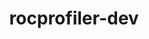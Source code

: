 ---
title: "rocprofiler-dev"
layout: cache
categories: [package, develop]
meta: {"compilers": ["gcc@=11.4.0"], "num_specs": 28, "num_specs_by_stack": {"e4s": 26, "root": 28}, "oss": ["ubuntu22.04"], "platforms": ["linux"], "stacks": ["e4s", "root"], "targets": ["x86_64_v3"], "versions": ["6.3.0", "6.3.1", "6.3.2"]}
spec_details: [{"compiler": "gcc@=11.4.0", "hash": "hi6psw7ksdtskyqu6ienhkludmes5jen", "os": "ubuntu22.04", "platform": "linux", "size": "-", "stacks": ["e4s", "root"], "tarball": "https://binaries.spack.io/develop/build_cache/linux-ubuntu22.04-x86_64_v3/gcc-11.4.0/rocprofiler-dev-6.3.1/linux-ubuntu22.04-x86_64_v3-gcc-11.4.0-rocprofiler-dev-6.3.1-hi6psw7ksdtskyqu6ienhkludmes5jen.spack", "target": "x86_64_v3", "variants": ["build_system=cmake", "build_type=Release", "generator=make", "~ipo", "patches=9f49746"], "versions": ["6.3.1"]}, {"compiler": "gcc@=11.4.0", "hash": "thmuqzl3pdea6bius24j43uagl5oo3s3", "os": "ubuntu22.04", "platform": "linux", "size": "-", "stacks": ["e4s", "root"], "tarball": "https://binaries.spack.io/develop/build_cache/linux-ubuntu22.04-x86_64_v3/gcc-11.4.0/rocprofiler-dev-6.3.1/linux-ubuntu22.04-x86_64_v3-gcc-11.4.0-rocprofiler-dev-6.3.1-thmuqzl3pdea6bius24j43uagl5oo3s3.spack", "target": "x86_64_v3", "variants": ["build_system=cmake", "build_type=Release", "generator=make", "~ipo", "patches=9f49746"], "versions": ["6.3.1"]}, {"compiler": "gcc@=11.4.0", "hash": "lhvdxty24llpkg37llk6nejgr6fc3s5j", "os": "ubuntu22.04", "platform": "linux", "size": "-", "stacks": ["e4s", "root"], "tarball": "https://binaries.spack.io/develop/build_cache/linux-ubuntu22.04-x86_64_v3/gcc-11.4.0/rocprofiler-dev-6.3.1/linux-ubuntu22.04-x86_64_v3-gcc-11.4.0-rocprofiler-dev-6.3.1-lhvdxty24llpkg37llk6nejgr6fc3s5j.spack", "target": "x86_64_v3", "variants": ["build_system=cmake", "build_type=Release", "generator=make", "~ipo", "patches=9f49746"], "versions": ["6.3.1"]}, {"compiler": "gcc@=11.4.0", "hash": "kq5ntg6u7a2y4xnvhof2kjisgfdqidks", "os": "ubuntu22.04", "platform": "linux", "size": "-", "stacks": ["e4s", "root"], "tarball": "https://binaries.spack.io/develop/build_cache/linux-ubuntu22.04-x86_64_v3/gcc-11.4.0/rocprofiler-dev-6.3.1/linux-ubuntu22.04-x86_64_v3-gcc-11.4.0-rocprofiler-dev-6.3.1-kq5ntg6u7a2y4xnvhof2kjisgfdqidks.spack", "target": "x86_64_v3", "variants": ["build_system=cmake", "build_type=Release", "generator=make", "~ipo", "patches=9f49746"], "versions": ["6.3.1"]}, {"compiler": "gcc@=11.4.0", "hash": "ymnf3jktu52nw2ikzhzjqrdaueqqvj66", "os": "ubuntu22.04", "platform": "linux", "size": "-", "stacks": ["e4s", "root"], "tarball": "https://binaries.spack.io/develop/build_cache/linux-ubuntu22.04-x86_64_v3/gcc-11.4.0/rocprofiler-dev-6.3.1/linux-ubuntu22.04-x86_64_v3-gcc-11.4.0-rocprofiler-dev-6.3.1-ymnf3jktu52nw2ikzhzjqrdaueqqvj66.spack", "target": "x86_64_v3", "variants": ["build_system=cmake", "build_type=Release", "generator=make", "~ipo", "patches=9f49746"], "versions": ["6.3.1"]}, {"compiler": "gcc@=11.4.0", "hash": "pjz3foeoogc6dibty5pc7seqt2vqlhcn", "os": "ubuntu22.04", "platform": "linux", "size": "-", "stacks": ["e4s", "root"], "tarball": "https://binaries.spack.io/develop/build_cache/linux-ubuntu22.04-x86_64_v3/gcc-11.4.0/rocprofiler-dev-6.3.2/linux-ubuntu22.04-x86_64_v3-gcc-11.4.0-rocprofiler-dev-6.3.2-pjz3foeoogc6dibty5pc7seqt2vqlhcn.spack", "target": "x86_64_v3", "variants": ["build_system=cmake", "build_type=Release", "generator=make", "~ipo", "patches=9f49746"], "versions": ["6.3.2"]}, {"compiler": "gcc@=11.4.0", "hash": "ronnus7exuwpe5fvcr7rb2a4tytzxdwv", "os": "ubuntu22.04", "platform": "linux", "size": "-", "stacks": ["e4s", "root"], "tarball": "https://binaries.spack.io/develop/build_cache/linux-ubuntu22.04-x86_64_v3/gcc-11.4.0/rocprofiler-dev-6.3.1/linux-ubuntu22.04-x86_64_v3-gcc-11.4.0-rocprofiler-dev-6.3.1-ronnus7exuwpe5fvcr7rb2a4tytzxdwv.spack", "target": "x86_64_v3", "variants": ["build_system=cmake", "build_type=Release", "generator=make", "~ipo", "patches=9f49746"], "versions": ["6.3.1"]}, {"compiler": "gcc@=11.4.0", "hash": "6vkmge5rwfwtggeikqbpqxxvg6tse7cl", "os": "ubuntu22.04", "platform": "linux", "size": "-", "stacks": ["e4s", "root"], "tarball": "https://binaries.spack.io/develop/build_cache/linux-ubuntu22.04-x86_64_v3/gcc-11.4.0/rocprofiler-dev-6.3.0/linux-ubuntu22.04-x86_64_v3-gcc-11.4.0-rocprofiler-dev-6.3.0-6vkmge5rwfwtggeikqbpqxxvg6tse7cl.spack", "target": "x86_64_v3", "variants": ["build_system=cmake", "build_type=Release", "generator=make", "~ipo", "patches=9f49746"], "versions": ["6.3.0"]}, {"compiler": "gcc@=11.4.0", "hash": "jfvvtor7r5mni57ftjtdru6du2ydaw4q", "os": "ubuntu22.04", "platform": "linux", "size": "-", "stacks": ["e4s", "root"], "tarball": "https://binaries.spack.io/develop/build_cache/linux-ubuntu22.04-x86_64_v3/gcc-11.4.0/rocprofiler-dev-6.3.1/linux-ubuntu22.04-x86_64_v3-gcc-11.4.0-rocprofiler-dev-6.3.1-jfvvtor7r5mni57ftjtdru6du2ydaw4q.spack", "target": "x86_64_v3", "variants": ["build_system=cmake", "build_type=Release", "generator=make", "~ipo", "patches=9f49746"], "versions": ["6.3.1"]}, {"compiler": "gcc@=11.4.0", "hash": "7xqpb2dqezbd2x3bbjwaeynzlw3b73qi", "os": "ubuntu22.04", "platform": "linux", "size": "-", "stacks": ["e4s", "root"], "tarball": "https://binaries.spack.io/develop/build_cache/linux-ubuntu22.04-x86_64_v3/gcc-11.4.0/rocprofiler-dev-6.3.1/linux-ubuntu22.04-x86_64_v3-gcc-11.4.0-rocprofiler-dev-6.3.1-7xqpb2dqezbd2x3bbjwaeynzlw3b73qi.spack", "target": "x86_64_v3", "variants": ["build_system=cmake", "build_type=Release", "generator=make", "~ipo", "patches=9f49746"], "versions": ["6.3.1"]}, {"compiler": "gcc@=11.4.0", "hash": "mvdyvfk2sbpurt527bgzeirw435ekwvu", "os": "ubuntu22.04", "platform": "linux", "size": "-", "stacks": ["e4s", "root"], "tarball": "https://binaries.spack.io/develop/build_cache/linux-ubuntu22.04-x86_64_v3/gcc-11.4.0/rocprofiler-dev-6.3.0/linux-ubuntu22.04-x86_64_v3-gcc-11.4.0-rocprofiler-dev-6.3.0-mvdyvfk2sbpurt527bgzeirw435ekwvu.spack", "target": "x86_64_v3", "variants": ["build_system=cmake", "build_type=Release", "generator=make", "~ipo", "patches=9f49746"], "versions": ["6.3.0"]}, {"compiler": "gcc@=11.4.0", "hash": "adh2ya7urns33nv45pk2dne4izl6a2p4", "os": "ubuntu22.04", "platform": "linux", "size": "-", "stacks": ["root"], "tarball": "https://binaries.spack.io/develop/build_cache/linux-ubuntu22.04-x86_64_v3/gcc-11.4.0/rocprofiler-dev-6.3.1/linux-ubuntu22.04-x86_64_v3-gcc-11.4.0-rocprofiler-dev-6.3.1-adh2ya7urns33nv45pk2dne4izl6a2p4.spack", "target": "x86_64_v3", "variants": ["build_system=cmake", "build_type=Release", "generator=make", "~ipo", "patches=9f49746"], "versions": ["6.3.1"]}, {"compiler": "gcc@=11.4.0", "hash": "5h3t62qtf4f766wemeykofqv3lsuu5qb", "os": "ubuntu22.04", "platform": "linux", "size": "-", "stacks": ["e4s", "root"], "tarball": "https://binaries.spack.io/develop/build_cache/linux-ubuntu22.04-x86_64_v3/gcc-11.4.0/rocprofiler-dev-6.3.1/linux-ubuntu22.04-x86_64_v3-gcc-11.4.0-rocprofiler-dev-6.3.1-5h3t62qtf4f766wemeykofqv3lsuu5qb.spack", "target": "x86_64_v3", "variants": ["build_system=cmake", "build_type=Release", "generator=make", "~ipo", "patches=9f49746"], "versions": ["6.3.1"]}, {"compiler": "gcc@=11.4.0", "hash": "e43ig5md3b7hzdfusfo4yzjingtspngg", "os": "ubuntu22.04", "platform": "linux", "size": "-", "stacks": ["e4s", "root"], "tarball": "https://binaries.spack.io/develop/build_cache/linux-ubuntu22.04-x86_64_v3/gcc-11.4.0/rocprofiler-dev-6.3.1/linux-ubuntu22.04-x86_64_v3-gcc-11.4.0-rocprofiler-dev-6.3.1-e43ig5md3b7hzdfusfo4yzjingtspngg.spack", "target": "x86_64_v3", "variants": ["build_system=cmake", "build_type=Release", "generator=make", "~ipo", "patches=9f49746"], "versions": ["6.3.1"]}, {"compiler": "gcc@=11.4.0", "hash": "puq4ce4tv67ke5dj7ebd3inxs2sxcy4q", "os": "ubuntu22.04", "platform": "linux", "size": "-", "stacks": ["e4s", "root"], "tarball": "https://binaries.spack.io/develop/build_cache/linux-ubuntu22.04-x86_64_v3/gcc-11.4.0/rocprofiler-dev-6.3.0/linux-ubuntu22.04-x86_64_v3-gcc-11.4.0-rocprofiler-dev-6.3.0-puq4ce4tv67ke5dj7ebd3inxs2sxcy4q.spack", "target": "x86_64_v3", "variants": ["build_system=cmake", "build_type=Release", "generator=make", "~ipo", "patches=9f49746"], "versions": ["6.3.0"]}, {"compiler": "gcc@=11.4.0", "hash": "wyqnqpehujf4xndfgrvbe4smqi3fpye2", "os": "ubuntu22.04", "platform": "linux", "size": "-", "stacks": ["e4s", "root"], "tarball": "https://binaries.spack.io/develop/build_cache/linux-ubuntu22.04-x86_64_v3/gcc-11.4.0/rocprofiler-dev-6.3.0/linux-ubuntu22.04-x86_64_v3-gcc-11.4.0-rocprofiler-dev-6.3.0-wyqnqpehujf4xndfgrvbe4smqi3fpye2.spack", "target": "x86_64_v3", "variants": ["build_system=cmake", "build_type=Release", "generator=make", "~ipo", "patches=9f49746"], "versions": ["6.3.0"]}, {"compiler": "gcc@=11.4.0", "hash": "2pscrlnjzmj2ojre2giwaigjt5qkda2p", "os": "ubuntu22.04", "platform": "linux", "size": "-", "stacks": ["e4s", "root"], "tarball": "https://binaries.spack.io/develop/build_cache/linux-ubuntu22.04-x86_64_v3/gcc-11.4.0/rocprofiler-dev-6.3.1/linux-ubuntu22.04-x86_64_v3-gcc-11.4.0-rocprofiler-dev-6.3.1-2pscrlnjzmj2ojre2giwaigjt5qkda2p.spack", "target": "x86_64_v3", "variants": ["build_system=cmake", "build_type=Release", "generator=make", "~ipo", "patches=9f49746"], "versions": ["6.3.1"]}, {"compiler": "gcc@=11.4.0", "hash": "4pduoffsef2wik3vwhuhaj2zubxk6e2c", "os": "ubuntu22.04", "platform": "linux", "size": "-", "stacks": ["e4s", "root"], "tarball": "https://binaries.spack.io/develop/build_cache/linux-ubuntu22.04-x86_64_v3/gcc-11.4.0/rocprofiler-dev-6.3.1/linux-ubuntu22.04-x86_64_v3-gcc-11.4.0-rocprofiler-dev-6.3.1-4pduoffsef2wik3vwhuhaj2zubxk6e2c.spack", "target": "x86_64_v3", "variants": ["build_system=cmake", "build_type=Release", "generator=make", "~ipo", "patches=9f49746"], "versions": ["6.3.1"]}, {"compiler": "gcc@=11.4.0", "hash": "aqzioyz3kxl62pf53sqkad5ji3ldp36l", "os": "ubuntu22.04", "platform": "linux", "size": "-", "stacks": ["e4s", "root"], "tarball": "https://binaries.spack.io/develop/build_cache/linux-ubuntu22.04-x86_64_v3/gcc-11.4.0/rocprofiler-dev-6.3.1/linux-ubuntu22.04-x86_64_v3-gcc-11.4.0-rocprofiler-dev-6.3.1-aqzioyz3kxl62pf53sqkad5ji3ldp36l.spack", "target": "x86_64_v3", "variants": ["build_system=cmake", "build_type=Release", "generator=make", "~ipo", "patches=9f49746"], "versions": ["6.3.1"]}, {"compiler": "gcc@=11.4.0", "hash": "f6a7h3mtzyod5ltyund2uc74ls3c3khp", "os": "ubuntu22.04", "platform": "linux", "size": "-", "stacks": ["root"], "tarball": "https://binaries.spack.io/develop/build_cache/linux-ubuntu22.04-x86_64_v3/gcc-11.4.0/rocprofiler-dev-6.3.1/linux-ubuntu22.04-x86_64_v3-gcc-11.4.0-rocprofiler-dev-6.3.1-f6a7h3mtzyod5ltyund2uc74ls3c3khp.spack", "target": "x86_64_v3", "variants": ["build_system=cmake", "build_type=Release", "generator=make", "~ipo", "patches=9f49746"], "versions": ["6.3.1"]}, {"compiler": "gcc@=11.4.0", "hash": "lfoq3ntddbumtpkmwzhrx55lnb4tonbf", "os": "ubuntu22.04", "platform": "linux", "size": "-", "stacks": ["e4s", "root"], "tarball": "https://binaries.spack.io/develop/build_cache/linux-ubuntu22.04-x86_64_v3/gcc-11.4.0/rocprofiler-dev-6.3.1/linux-ubuntu22.04-x86_64_v3-gcc-11.4.0-rocprofiler-dev-6.3.1-lfoq3ntddbumtpkmwzhrx55lnb4tonbf.spack", "target": "x86_64_v3", "variants": ["build_system=cmake", "build_type=Release", "generator=make", "~ipo", "patches=9f49746"], "versions": ["6.3.1"]}, {"compiler": "gcc@=11.4.0", "hash": "nklq4j6772y5rtvzkp3f4e3gh5jsdnyo", "os": "ubuntu22.04", "platform": "linux", "size": "-", "stacks": ["e4s", "root"], "tarball": "https://binaries.spack.io/develop/build_cache/linux-ubuntu22.04-x86_64_v3/gcc-11.4.0/rocprofiler-dev-6.3.1/linux-ubuntu22.04-x86_64_v3-gcc-11.4.0-rocprofiler-dev-6.3.1-nklq4j6772y5rtvzkp3f4e3gh5jsdnyo.spack", "target": "x86_64_v3", "variants": ["build_system=cmake", "build_type=Release", "generator=make", "~ipo", "patches=9f49746"], "versions": ["6.3.1"]}, {"compiler": "gcc@=11.4.0", "hash": "rhnwe62z62avg23v3auh6w2ry6rx2mfo", "os": "ubuntu22.04", "platform": "linux", "size": "-", "stacks": ["e4s", "root"], "tarball": "https://binaries.spack.io/develop/build_cache/linux-ubuntu22.04-x86_64_v3/gcc-11.4.0/rocprofiler-dev-6.3.1/linux-ubuntu22.04-x86_64_v3-gcc-11.4.0-rocprofiler-dev-6.3.1-rhnwe62z62avg23v3auh6w2ry6rx2mfo.spack", "target": "x86_64_v3", "variants": ["build_system=cmake", "build_type=Release", "generator=make", "~ipo", "patches=9f49746"], "versions": ["6.3.1"]}, {"compiler": "gcc@=11.4.0", "hash": "soqf7mwjkw24r246gfv2kgzbdoxikijr", "os": "ubuntu22.04", "platform": "linux", "size": "-", "stacks": ["e4s", "root"], "tarball": "https://binaries.spack.io/develop/build_cache/linux-ubuntu22.04-x86_64_v3/gcc-11.4.0/rocprofiler-dev-6.3.1/linux-ubuntu22.04-x86_64_v3-gcc-11.4.0-rocprofiler-dev-6.3.1-soqf7mwjkw24r246gfv2kgzbdoxikijr.spack", "target": "x86_64_v3", "variants": ["build_system=cmake", "build_type=Release", "generator=make", "~ipo", "patches=9f49746"], "versions": ["6.3.1"]}, {"compiler": "gcc@=11.4.0", "hash": "tkygejhitt3terkoxgdhgaxlrz4zaq6s", "os": "ubuntu22.04", "platform": "linux", "size": "-", "stacks": ["e4s", "root"], "tarball": "https://binaries.spack.io/develop/build_cache/linux-ubuntu22.04-x86_64_v3/gcc-11.4.0/rocprofiler-dev-6.3.1/linux-ubuntu22.04-x86_64_v3-gcc-11.4.0-rocprofiler-dev-6.3.1-tkygejhitt3terkoxgdhgaxlrz4zaq6s.spack", "target": "x86_64_v3", "variants": ["build_system=cmake", "build_type=Release", "generator=make", "~ipo", "patches=9f49746"], "versions": ["6.3.1"]}, {"compiler": "gcc@=11.4.0", "hash": "tnxz4ikqxzqpfg24qli3dmvrs6lgoglt", "os": "ubuntu22.04", "platform": "linux", "size": "-", "stacks": ["e4s", "root"], "tarball": "https://binaries.spack.io/develop/build_cache/linux-ubuntu22.04-x86_64_v3/gcc-11.4.0/rocprofiler-dev-6.3.1/linux-ubuntu22.04-x86_64_v3-gcc-11.4.0-rocprofiler-dev-6.3.1-tnxz4ikqxzqpfg24qli3dmvrs6lgoglt.spack", "target": "x86_64_v3", "variants": ["build_system=cmake", "build_type=Release", "generator=make", "~ipo", "patches=9f49746"], "versions": ["6.3.1"]}, {"compiler": "gcc@=11.4.0", "hash": "w3ohwa32jsj2y37g4g34ay3e2525t2jd", "os": "ubuntu22.04", "platform": "linux", "size": "-", "stacks": ["e4s", "root"], "tarball": "https://binaries.spack.io/develop/build_cache/linux-ubuntu22.04-x86_64_v3/gcc-11.4.0/rocprofiler-dev-6.3.1/linux-ubuntu22.04-x86_64_v3-gcc-11.4.0-rocprofiler-dev-6.3.1-w3ohwa32jsj2y37g4g34ay3e2525t2jd.spack", "target": "x86_64_v3", "variants": ["build_system=cmake", "build_type=Release", "generator=make", "~ipo", "patches=9f49746"], "versions": ["6.3.1"]}, {"compiler": "gcc@=11.4.0", "hash": "5yzlog2yxuqrww2gqto3vk36ykzcnhkm", "os": "ubuntu22.04", "platform": "linux", "size": "-", "stacks": ["e4s", "root"], "tarball": "https://binaries.spack.io/develop/build_cache/linux-ubuntu22.04-x86_64_v3/gcc-11.4.0/rocprofiler-dev-6.3.2/linux-ubuntu22.04-x86_64_v3-gcc-11.4.0-rocprofiler-dev-6.3.2-5yzlog2yxuqrww2gqto3vk36ykzcnhkm.spack", "target": "x86_64_v3", "variants": ["build_system=cmake", "build_type=Release", "generator=make", "~ipo", "patches=9f49746"], "versions": ["6.3.2"]}]
---